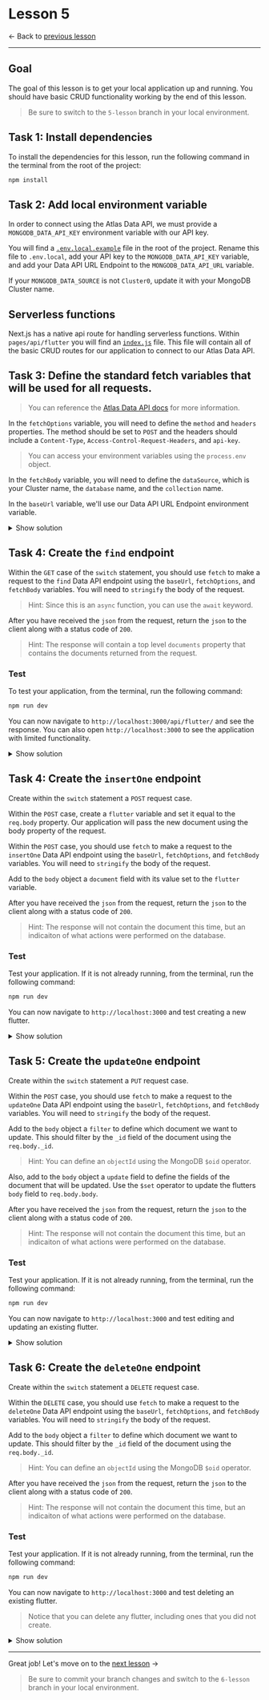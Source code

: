 # Lesson 5

<- Back to [previous lesson](https://github.com/mongodb-developer/social-app-demo/tree/4-lesson)

---

## Goal

The goal of this lesson is to get your local application up and running. You should have basic CRUD functionality working by the end of this lesson.

> Be sure to switch to the `5-lesson` branch in your local environment.

## Task 1: Install dependencies

To install the dependencies for this lesson, run the following command in the terminal from the root of the project:

```bash
npm install
```

## Task 2: Add local environment variable

In order to connect using the Atlas Data API, we must provide a `MONGODB_DATA_API_KEY` environment variable with our API key.

You will find a [`.env.local.example`](.env.local.example) file in the root of the project. Rename this file to `.env.local`, add your API key to the `MONGODB_DATA_API_KEY` variable, and add your Data API URL Endpoint to the `MONGODB_DATA_API_URL` variable.

If your `MONGODB_DATA_SOURCE` is not `Cluster0`, update it with your MongoDB Cluster name.

## Serverless functions

Next.js has a native api route for handling serverless functions. Within `pages/api/flutter` you will find an [`index.js`](./pages/api/flutter/index.js) file. This file will contain all of the basic CRUD routes for our application to connect to our Atlas Data API.

## Task 3: Define the standard fetch variables that will be used for all requests.

> You can reference the [Atlas Data API docs](https://www.mongodb.com/docs/atlas/api/data-api-resources) for more information.

In the `fetchOptions` variable, you will need to define the `method` and `headers` properties. The method should be set to `POST` and the headers should include a `Content-Type`, `Access-Control-Request-Headers`, and `api-key`.

> You can access your environment variables using the `process.env` object.

In the `fetchBody` variable, you will need to define the `dataSource`, which is your Cluster name, the `database` name, and the `collection` name.

In the `baseUrl` variable, we'll use our Data API URL Endpoint environment variable.

<details>
<summary>Show solution</summary>

```js
const fetchOptions = {
  method: "POST",
  headers: {
    "Content-Type": "application/json",
    "Access-Control-Request-Headers": "*",
    "api-key": process.env.MONGODB_DATA_API_KEY,
  },
};
const fetchBody = {
  dataSource: process.env.MONGODB_DATA_SOURCE,
  database: 'social_butterfly',
  collection: 'flutters',
};
const baseUrl = `${process.env.MONGODB_DATA_API_URL}/action`;
```
</details>

## Task 4: Create the `find` endpoint

Within the `GET` case of the `switch` statement, you should use `fetch` to make a request to the `find` Data API endpoint using the `baseUrl`, `fetchOptions`, and `fetchBody` variables. You will need to `stringify` the body of the request.

> Hint: Since this is an `async` function, you can use the `await` keyword.

After you have received the `json` from the request, return the `json` to the client along with a status code of `200`.

> Hint: The response will contain a top level `documents` property that contains the documents returned from the request.

### Test

To test your application, from the terminal, run the following command:

```bash
npm run dev
```

You can now navigate to `http://localhost:3000/api/flutter/` and see the response. You can also open `http://localhost:3000` to see the application with limited functionality.

<details>
<summary>Show solution</summary>

```js
case "GET":
  const readData = await fetch(`${baseUrl}/find`, {
    ...fetchOptions,
    body: JSON.stringify({
      ...fetchBody,
      sort: { postedAt: -1 },
    }),
  });
  const readDataJson = await readData.json();
  res.status(200).json(readDataJson.documents);
  break;
```
</details>

## Task 4: Create the `insertOne` endpoint

Create within the `switch` statement a `POST` request case.

Within the `POST` case, create a `flutter` variable and set it equal to the `req.body` property. Our application will pass the new document using the body property of the request.

Within the `POST` case, you should use `fetch` to make a request to the `insertOne` Data API endpoint using the `baseUrl`, `fetchOptions`, and `fetchBody` variables. You will need to `stringify` the body of the request. 

Add to the `body` object a `document` field with its value set to the `flutter` variable.

After you have received the `json` from the request, return the `json` to the client along with a status code of `200`.

> Hint: The response will not contain the document this time, but an indicaiton of what actions were performed on the database.

### Test

Test your application. If it is not already running, from the terminal, run the following command:

```bash
npm run dev
```

You can now navigate to `http://localhost:3000` and test creating a new flutter.

<details>
<summary>Show solution</summary>

```js
case "POST":
  const flutter = req.body;
  const insertData = await fetch(`${baseUrl}/insertOne`, {
    ...fetchOptions,
    body: JSON.stringify({
      ...fetchBody,
      document: flutter,
    }),
  });
  const insertDataJson = await insertData.json();
  res.status(200).json(insertDataJson);
  break;
```
</details>

## Task 5: Create the `updateOne` endpoint

Create within the `switch` statement a `PUT` request case.

Within the `POST` case, you should use `fetch` to make a request to the `updateOne` Data API endpoint using the `baseUrl`, `fetchOptions`, and `fetchBody` variables. You will need to `stringify` the body of the request. 

Add to the `body` object a `filter` to define which document we want to update. This should filter by the `_id` field of the document using the `req.body._id`.

> Hint: You can define an `objectId` using the MongoDB `$oid` operator.

Also, add to the `body` object a `update` field to define the fields of the document that will be updated. Use the `$set` operator to update the flutters `body` field to `req.body.body`.

After you have received the `json` from the request, return the `json` to the client along with a status code of `200`.

> Hint: The response will not contain the document this time, but an indicaiton of what actions were performed on the database.

### Test

Test your application. If it is not already running, from the terminal, run the following command:

```bash
npm run dev
```

You can now navigate to `http://localhost:3000` and test editing and updating an existing flutter.

<details>
<summary>Show solution</summary>

```js
case "PUT":
  const updateData = await fetch(`${baseUrl}/updateOne`, {
    ...fetchOptions,
    body: JSON.stringify({
      ...fetchBody,
      filter: { _id: { $oid: req.body._id } },
      update: {
        $set: {
          body: req.body.body,
        },
      },
    }),
  });
  const updateDataJson = await updateData.json();
  res.status(200).json(updateDataJson);
  break;
```
</details>

## Task 6: Create the `deleteOne` endpoint

Create within the `switch` statement a `DELETE` request case.

Within the `DELETE` case, you should use `fetch` to make a request to the `deleteOne` Data API endpoint using the `baseUrl`, `fetchOptions`, and `fetchBody` variables. You will need to `stringify` the body of the request. 

Add to the `body` object a `filter` to define which document we want to update. This should filter by the `_id` field of the document using the `req.body._id`.

> Hint: You can define an `objectId` using the MongoDB `$oid` operator.

After you have received the `json` from the request, return the `json` to the client along with a status code of `200`.

> Hint: The response will not contain the document this time, but an indicaiton of what actions were performed on the database.

### Test

Test your application. If it is not already running, from the terminal, run the following command:

```bash
npm run dev
```

You can now navigate to `http://localhost:3000` and test deleting an existing flutter.

> Notice that you can delete any flutter, including ones that you did not create.

<details>
<summary>Show solution</summary>

```js
case "DELETE":
  const deleteData = await fetch(`${baseUrl}/deleteOne`, {
    ...fetchOptions,
    body: JSON.stringify({
      ...fetchBody,
      filter: { _id: { $oid: req.body._id } },
    }),
  });
  const deleteDataJson = await deleteData.json();
  res.status(200).json(deleteDataJson);
  break;
```
</details>

---

Great job! Let's move on to the [next lesson](https://github.com/mongodb-developer/social-app-demo/tree/6-lesson) ->

> Be sure to commit your branch changes and switch to the `6-lesson` branch in your local environment.
